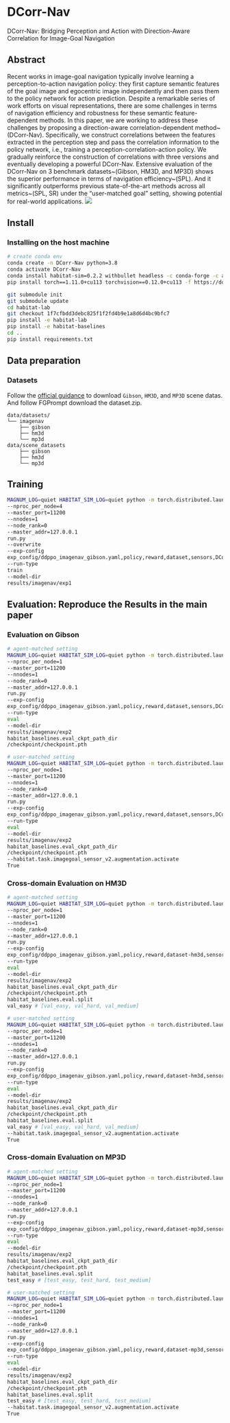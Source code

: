 # DCorr-Nav
DCorr-Nav: Bridging Perception and Action with Direction-Aware Correlation for Image-Goal Navigation

## Abstract
Recent works in image-goal navigation typically involve learning a perception-to-action navigation policy: they first capture semantic features of the goal image and egocentric image independently and then pass them to the policy network for action prediction. Despite a remarkable series of work efforts on visual representations, there are some challenges in terms of navigation efficiency and robustness for these semantic feature-dependent methods. In this paper, we are working to address these challenges by proposing a direction-aware correlation-dependent method~(DCorr-Nav). Specifically, we construct correlations between the features extracted in the perception step and pass the correlation information to the policy network, i.e., training a perception-correlation-action policy. We gradually reinforce the construction of correlations with three versions and eventually developing a powerful DCorr-Nav. Extensive evaluation of the DCorr-Nav on 3 benchmark datasets~(Gibson, HM3D, and MP3D) shows the superior performance in terms of navigation efficiency~(SPL). And it significantly outperforms previous state-of-the-art methods across all metrics~(SPL, SR) under the “user-matched goal” setting, showing potential for real-world applications.
![](figs/methods.png)

## Install
### Installing on the host machine
```bash
# create conda env
conda create -n DCorr-Nav python=3.8
conda activate DCorr-Nav
conda install habitat-sim=0.2.2 withbullet headless -c conda-forge -c aihabitat
pip install torch==1.11.0+cu113 torchvision==0.12.0+cu113 -f https://download.pytorch.org/whl/torch_stable.html

git submodule init
git submodule update
cd habitat-lab
git checkout 1f7cfbdd3debc825f1f2fd4b9e1a8d6d4bc9bfc7
pip install -e habitat-lab 
pip install -e habitat-baselines
cd ..
pip install requirements.txt
```

## Data preparation
<!-- 
| ObjectNav   |   Gibson     | train    |  [objectnav_gibson_train](https://utexas.box.com/s/7qtqqkxa37l969qrkwdn0lkwitmyropp)    | `./data/datasets/zer/objectnav/gibson/v1/` |
| ObjectNav   |   Gibson     | val    |  [objectnav_gibson_val](https://utexas.box.com/s/wu28ms025o83ii4mwfljot1soj5dc7qo)    | `./data/datasets/zer/objectnav/gibson/v1/` | -->

### Datasets
Follow the [official guidance](https://github.com/facebookresearch/habitat-sim/blob/main/DATASETS.md#gibson-and-3dscenegraph-datasets) to download `Gibson`, `HM3D`, and `MP3D` scene datas. And follow FGPrompt download the dataset.zip. 
```
data/datasets/
└── imagenav
    ├── gibson
    ├── hm3d
    └── mp3d
data/scene_datasets
    ├── gibson
    ├── hm3d
    └── mp3d
```

## Training
```bash
MAGNUM_LOG=quiet HABITAT_SIM_LOG=quiet python -m torch.distributed.launch 
--nproc_per_node=4 
--master_port=11200 
--nnodes=1 
--node_rank=0 
--master_addr=127.0.0.1 
run.py 
--overwrite 
--exp-config 
exp_config/ddppo_imagenav_gibson.yaml,policy,reward,dataset,sensors,DCorr-Nav 
--run-type 
train 
--model-dir 
results/imagenav/exp1
```

## Evaluation: Reproduce the Results in the main paper️
### Evaluation on Gibson

```bash
# agent-matched setting
MAGNUM_LOG=quiet HABITAT_SIM_LOG=quiet python -m torch.distributed.launch 
--nproc_per_node=1 
--master_port=11200 
--nnodes=1 
--node_rank=0 
--master_addr=127.0.0.1 
run.py 
--exp-config
exp_config/ddppo_imagenav_gibson.yaml,policy,reward,dataset,sensors,DCorr-Nav,eval
--run-type
eval
--model-dir
results/imagenav/exp2
habitat_baselines.eval_ckpt_path_dir
/checkpoint/checkpoint.pth

# user-matched setting
MAGNUM_LOG=quiet HABITAT_SIM_LOG=quiet python -m torch.distributed.launch 
--nproc_per_node=1 
--master_port=11200 
--nnodes=1 
--node_rank=0 
--master_addr=127.0.0.1 
run.py 
--exp-config
exp_config/ddppo_imagenav_gibson.yaml,policy,reward,dataset,sensors,DCorr-Nav,eval
--run-type
eval
--model-dir
results/imagenav/exp2
habitat_baselines.eval_ckpt_path_dir
/checkpoint/checkpoint.pth
--habitat.task.imagegoal_sensor_v2.augmentation.activate
True
```




### Cross-domain Evaluation on HM3D
```bash
# agent-matched setting
MAGNUM_LOG=quiet HABITAT_SIM_LOG=quiet python -m torch.distributed.launch 
--nproc_per_node=1 
--master_port=11200 
--nnodes=1 
--node_rank=0 
--master_addr=127.0.0.1 
run.py 
--exp-config 
exp_config/ddppo_imagenav_gibson.yaml,policy,reward,dataset-hm3d,sensors,DCorr-Nav,eval 
--run-type 
eval 
--model-dir 
results/imagenav/exp2
habitat_baselines.eval_ckpt_path_dir 
/checkpoint/checkpoint.pth
habitat_baselines.eval.split 
val_easy # [val_easy, val_hard, val_medium]

# user-matched setting
MAGNUM_LOG=quiet HABITAT_SIM_LOG=quiet python -m torch.distributed.launch 
--nproc_per_node=1 
--master_port=11200 
--nnodes=1 
--node_rank=0 
--master_addr=127.0.0.1 
run.py 
--exp-config 
exp_config/ddppo_imagenav_gibson.yaml,policy,reward,dataset-hm3d,sensors,DCorr-Nav,eval 
--run-type 
eval 
--model-dir 
results/imagenav/exp2
habitat_baselines.eval_ckpt_path_dir 
/checkpoint/checkpoint.pth
habitat_baselines.eval.split 
val_easy # [val_easy, val_hard, val_medium]
--habitat.task.imagegoal_sensor_v2.augmentation.activate
True
```

### Cross-domain Evaluation on MP3D
```bash
# agent-matched setting
MAGNUM_LOG=quiet HABITAT_SIM_LOG=quiet python -m torch.distributed.launch 
--nproc_per_node=1 
--master_port=11200 
--nnodes=1 
--node_rank=0 
--master_addr=127.0.0.1 
run.py 
--exp-config 
exp_config/ddppo_imagenav_gibson.yaml,policy,reward,dataset-mp3d,sensors,DCorr-Nav,eval
--run-type 
eval 
--model-dir 
results/imagenav/exp2
habitat_baselines.eval_ckpt_path_dir 
/checkpoint/checkpoint.pth
habitat_baselines.eval.split 
test_easy # [test_easy, test_hard, test_medium]

# user-matched setting
MAGNUM_LOG=quiet HABITAT_SIM_LOG=quiet python -m torch.distributed.launch 
--nproc_per_node=1 
--master_port=11200 
--nnodes=1 
--node_rank=0 
--master_addr=127.0.0.1 
run.py 
--exp-config 
exp_config/ddppo_imagenav_gibson.yaml,policy,reward,dataset-mp3d,sensors,DCorr-Nav,eval
--run-type 
eval 
--model-dir 
results/imagenav/exp2
habitat_baselines.eval_ckpt_path_dir 
/checkpoint/checkpoint.pth
habitat_baselines.eval.split 
test_easy # [test_easy, test_hard, test_medium]
--habitat.task.imagegoal_sensor_v2.augmentation.activate
True
```
